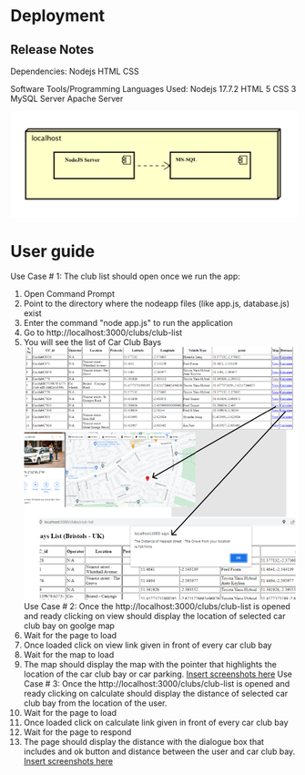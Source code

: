 # Deployment

## Release Notes
Dependencies:
Nodejs
HTML
CSS

Software Tools/Programming Languages Used:
Nodejs 17.7.2
HTML 5
CSS 3
MySQL Server
Apache Server

![Insert Deployment diagram here](images/deployment.png)

# User guide
Use Case # 1:
The club list should open once we run the app:
1. Open Command Prompt
2. Point to the directory where the nodeapp files (like app.js, database.js) exist
3. Enter the command "node app.js" to run the application
4. Go to http://localhost:3000/clubs/club-list
5. You will see the list of Car Club Bays
![Insert screenshots here](images/usercase1-1.png)
Use Case # 2:
Once the http://localhost:3000/clubs/club-list is opened and ready clicking on view should display the location of selected car club bay on goolge map
1. Wait for the page to load
2. Once loaded click on view link given in front of every car club bay
3. Wait for the map to load
4. The map should display the map with the pointer that highlights the location of the car club bay or car parking.
[Insert screenshots here](images/usercase1-2.png)
Use Case # 3:
Once the http://localhost:3000/clubs/club-list is opened and ready clicking on calculate should display the distance of selected car club bay from the location of the user. 
1. Wait for the page to load
2. Once loaded click on calculate link given in front of every car club bay
3. Wait for the page to respond
4. The page should display the distance with the dialogue box that includes and ok button and distance between the user and car club bay.
[Insert screenshots here](images/usercase1-3.png)
